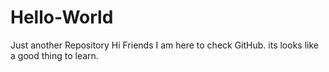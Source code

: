 # Hello-World
Just another Repository
Hi Friends 
I am here to check GitHub. its looks like a good thing to learn.
